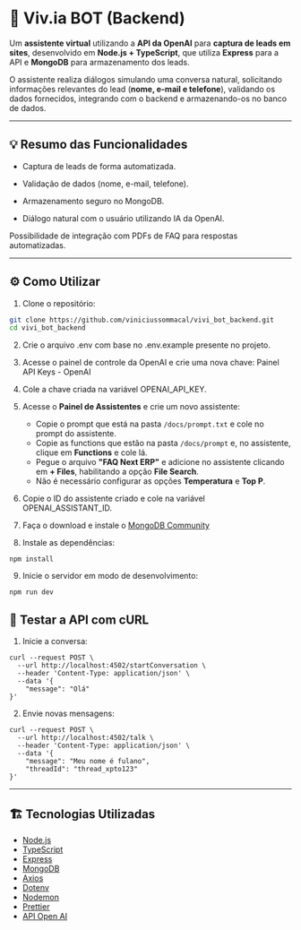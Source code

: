 # 🤖 Viv.ia BOT (Backend)

Um **assistente virtual** utilizando a **API da OpenAI** para **captura de leads em sites**, desenvolvido em **Node.js + TypeScript**, que utiliza **Express** para a API e **MongoDB** para armazenamento dos leads.

O assistente realiza diálogos simulando uma conversa natural, solicitando informações relevantes do lead (**nome, e-mail e telefone**), validando os dados fornecidos, integrando com o backend e armazenando-os no banco de dados.

---

## 💡 Resumo das Funcionalidades

- Captura de leads de forma automatizada.

- Validação de dados (nome, e-mail, telefone).

- Armazenamento seguro no MongoDB.

- Diálogo natural com o usuário utilizando IA da OpenAI.

Possibilidade de integração com PDFs de FAQ para respostas automatizadas.

---

## ⚙️ Como Utilizar

1. Clone o repositório:

```bash
git clone https://github.com/viniciussommacal/vivi_bot_backend.git
cd vivi_bot_backend
```

2. Crie o arquivo .env com base no .env.example presente no projeto.

3. Acesse o painel de controle da OpenAI e crie uma nova chave: Painel API Keys - OpenAI

4. Cole a chave criada na variável OPENAI_API_KEY.

5. Acesse o **Painel de Assistentes** e crie um novo assistente:
   - Copie o prompt que está na pasta `/docs/prompt.txt` e cole no prompt do assistente.
   - Copie as functions que estão na pasta `/docs/prompt` e, no assistente, clique em **Functions** e cole lá.
   - Pegue o arquivo **"FAQ Next ERP"** e adicione no assistente clicando em **+ Files**, habilitando a opção **File Search**.
   - Não é necessário configurar as opções **Temperatura** e **Top P**.

6. Copie o ID do assistente criado e cole na variável OPENAI_ASSISTANT_ID.

7. Faça o download e instale o [MongoDB Community](https://www.mongodb.com/try/download/community)

8. Instale as dependências:

```
npm install
```

9. Inicie o servidor em modo de desenvolvimento:

```
npm run dev
```

## 🧪 Testar a API com cURL

1. Inicie a conversa:

```
curl --request POST \
  --url http://localhost:4502/startConversation \
  --header 'Content-Type: application/json' \
  --data '{
	"message": "Olá"
}'
```

2. Envie novas mensagens:

```
curl --request POST \
  --url http://localhost:4502/talk \
  --header 'Content-Type: application/json' \
  --data '{
	"message": "Meu nome é fulano",
	"threadId": "thread_xpto123"
}'
```

---

## 🏗️ Tecnologias Utilizadas

- [Node.js](https://nodejs.org/)
- [TypeScript](https://www.typescriptlang.org/)
- [Express](https://expressjs.com/)
- [MongoDB](https://www.mongodb.com/)
- [Axios](https://axios-http.com/)
- [Dotenv](https://github.com/motdotla/dotenv)
- [Nodemon](https://nodemon.io/)
- [Prettier](https://prettier.io/)
- [API Open AI](https://platform.openai.com/docs/overview)
